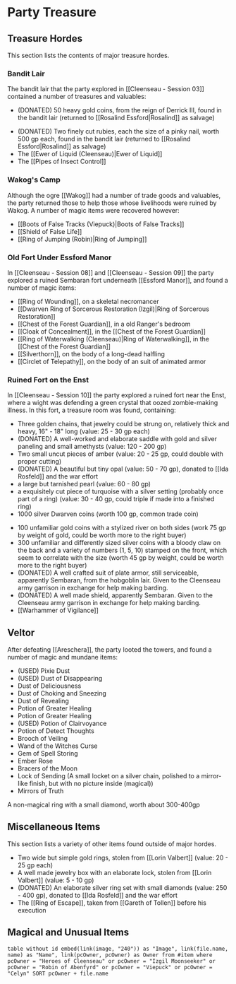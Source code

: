 # Party Treasure

## Treasure Hordes
This section lists the contents of major treasure hordes. 
### Bandit Lair
The bandit lair that the party explored in [[Cleenseau - Session 03]] contained a number of treasures and valuables:
* (DONATED) 50 heavy gold coins, from the reign of Derrick III, found in the bandit lair (returned to [[Rosalind Essford|Rosalind]] as salvage)
- (DONATED) Two finely cut rubies, each the size of a pinky nail, worth 500 gp each, found in the bandit lair (returned to [[Rosalind Essford|Rosalind]] as salvage)
- The [[Ewer of Liquid (Cleenseau)|Ewer of Liquid]]
- The [[Pipes of Insect Control]]
### Wakog's Camp
Although the ogre [[Wakog]] had a number of trade goods and valuables, the party returned those to help those whose livelihoods were ruined by Wakog. A number of magic items were recovered however:
* [[Boots of False Tracks (Viepuck)|Boots of False Tracks]]
* [[Shield of False Life]]
* [[Ring of Jumping (Robin)|Ring of Jumping]]
### Old Fort Under Essford Manor
In [[Cleenseau - Session 08]] and [[Cleenseau - Session 09]] the party explored a ruined Sembaran fort underneath [[Essford Manor]], and found a number of magic items:
* [[Ring of Wounding]], on a skeletal necromancer
* [[Dwarven Ring of Sorcerous Restoration (Izgil)|Ring of Sorcerous Restoration]]
* [[Chest of the Forest Guardian]], in a old Ranger's bedroom
* [[Cloak of Concealment]], in the [[Chest of the Forest Guardian]]
* [[Ring of Waterwalking (Cleenseau)|Ring of Waterwalking]], in the [[Chest of the Forest Guardian]]
* [[Silverthorn]], on the body of a long-dead halfling
* [[Circlet of Telepathy]], on the body of an suit of animated armor
### Ruined Fort on the Enst
In [[Cleenseau - Session 10]] the party explored a ruined fort near the Enst, where a wight was defending a green crystal that oozed zombie-making illness. In this fort, a treasure room was found, containing:
* Three golden chains, that jewelry could be strung on, relatively thick and heavy, 16" - 18" long (value: 25 - 30 gp each) 
* (DONATED) A well-worked and elaborate saddle with gold and silver paneling and small amethysts (value: 120 - 200 gp)
* Two small uncut pieces of amber (value: 20 - 25 gp, could double with proper cutting)
* (DONATED) A beautiful but tiny opal (value: 50 - 70 gp), donated to [[Ida Rosfeld]] and the war effort
* a large but tarnished pearl (value: 60 - 80 gp)
* a exquisitely cut piece of turquoise with a silver setting (probably once part of a ring) (value: 30 - 40 gp, could triple if made into a finished ring)
* 1000 silver Dwarven coins (worth 100 gp, common trade coin)
- 100 unfamiliar gold coins with a stylized river on both sides (work 75 gp by weight of gold, could be worth more to the right buyer)
- 300 unfamiliar and differently sized silver coins with a bloody claw on the back and a variety of numbers (1, 5, 10) stamped on the front, which seem to correlate with the size (worth 45 gp by weight, could be worth more to the right buyer)
- (DONATED) A well crafted suit of plate armor, still serviceable, apparently Sembaran, from the hobgoblin lair. Given to the Cleenseau army garrison in exchange for help making barding.
- (DONATED) A well made shield, apparently Sembaran. Given to the Cleenseau army garrison in exchange for help making barding.
- [[Warhammer of Vigilance]]

## Veltor
After defeating [[Areschera]], the party looted the towers, and found a number of magic and mundane items:

* (USED) Pixie Dust
* (USED) Dust of Disappearing
* Dust of Deliciousness
* Dust of Choking and Sneezing
* Dust of Revealing
* Potion of Greater Healing
* Potion of Greater Healing
* (USED) Potion of Clairvoyance
* Potion of Detect Thoughts
* Brooch of Veiling
* Wand of the Witches Curse
* Gem of Spell Storing
* Ember Rose
* Bracers of the Moon
* Lock of Sending (A small locket on a silver chain, polished to a mirror-like finish, but with no picture inside (magical))
* Mirrors of Truth

A non-magical ring with a small diamond, worth about 300-400gp

## Miscellaneous Items
This section lists a variety of other items found outside of major hordes.

* Two wide but simple gold rings, stolen from [[Lorin Valbert]] (value: 20 - 25 gp each)
* A well made jewelry box with an elaborate lock, stolen from [[Lorin Valbert]] (value: 5 - 10 gp)
* (DONATED) An elaborate silver ring set with small diamonds (value: 250 - 400 gp), donated to [[Ida Rosfeld]] and the war effort
* The [[Ring of Escape]], taken from [[Gareth of Tollen]] before his execution
## Magical and Unusual Items

```dataview
table without id embed(link(image, "240")) as "Image", link(file.name, name) as "Name", link(pcOwner, pcOwner) as Owner from #item where pcOwner = "Heroes of Cleenseau" or pcOwner = "Izgil Moonseeker" or pcOwner = "Robin of Abenfyrd" or pcOwner = "Viepuck" or pcOwner = "Celyn" SORT pcOwner + file.name 
```



